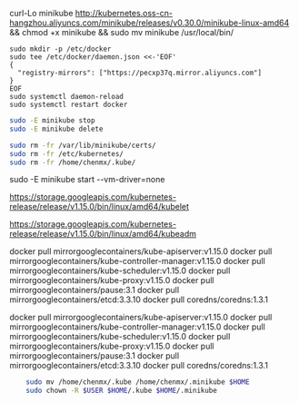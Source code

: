 curl-Lo minikube http://kubernetes.oss-cn-hangzhou.aliyuncs.com/minikube/releases/v0.30.0/minikube-linux-amd64 && chmod +x minikube && sudo mv minikube /usr/local/bin/

```shell
sudo mkdir -p /etc/docker
sudo tee /etc/docker/daemon.json <<-'EOF'
{
  "registry-mirrors": ["https://pecxp37q.mirror.aliyuncs.com"]
}
EOF
sudo systemctl daemon-reload
sudo systemctl restart docker
```

```sh
sudo -E minikube stop
sudo -E minikube delete

sudo rm -fr /var/lib/minikube/certs/
sudo rm -fr /etc/kubernetes/
sudo rm -fr /home/chenmx/.kube/

```

sudo -E minikube start  --vm-driver=none 


https://storage.googleapis.com/kubernetes-release/release/v1.15.0/bin/linux/amd64/kubelet

https://storage.googleapis.com/kubernetes-release/release/v1.15.0/bin/linux/amd64/kubeadm

docker pull mirrorgooglecontainers/kube-apiserver:v1.15.0
docker pull mirrorgooglecontainers/kube-controller-manager:v1.15.0
docker pull mirrorgooglecontainers/kube-scheduler:v1.15.0
docker pull mirrorgooglecontainers/kube-proxy:v1.15.0
docker pull mirrorgooglecontainers/pause:3.1
docker pull mirrorgooglecontainers/etcd:3.3.10
docker pull coredns/coredns:1.3.1


docker pull mirrorgooglecontainers/kube-apiserver:v1.15.0
docker pull mirrorgooglecontainers/kube-controller-manager:v1.15.0
docker pull mirrorgooglecontainers/kube-scheduler:v1.15.0
docker pull mirrorgooglecontainers/kube-proxy:v1.15.0
docker pull mirrorgooglecontainers/pause:3.1
docker pull mirrorgooglecontainers/etcd:3.3.10
docker pull coredns/coredns:1.3.1


```sh
    sudo mv /home/chenmx/.kube /home/chenmx/.minikube $HOME
    sudo chown -R $USER $HOME/.kube $HOME/.minikube
```